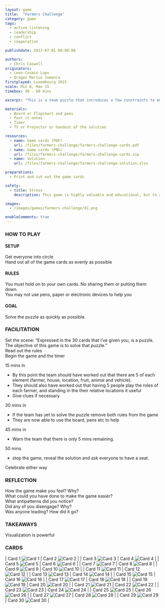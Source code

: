 ```yaml
---
layout: game
title:  "Farmers Challenge"
category: game
tags:
  - active listening
  - leadership
  - conflict
  - cooperation

publishdate: 2017-07-01 00:00:00

authors: 
  - Chris Caswell
originators: 
  - Leon-Cosmin Lupu 
  - Dragos Marius Jumanca
firstplayed: Luxembourg 2015
scale: Min 8, Max 15
timebox: 30 - 60 mins

excerpt: "This is a team puzzle that introduces a few constraints to emphasise the need to cooperate, to collaborate and most importantly to listen. It can be used to assess a team's dynamic, to identify current or potential leaders and to simply build culture within a team."

materials:
  - Board or Flipchart and pens
  - Post it notes
  - Timer
  - TV or Projector or handout of the solution

resources:
  - name: Game cards (PDF)
    url: /files/farmers-challenge/farmers-challenge-cards.pdf
  - name: Game cards (PNG)
    url: /files/farmers-challenge/farmers-challenge-cards.zip
  - name: Solution
    url: /files/farmers-challenge/farmers-challenge-solution.xlsx

preparations:
  - Print and cut out the game cards

safety:
  - title: Stress
    description: This game is highly valuable and educational, but to achieve this it creates an environment of stress, frustration and conflict. Be sure that is it safe for your team to experience these emotions and take the to follow this game with a team building exercise.

images:
  - /images/games/farmers-challenge/01.png

enableComments: true
---
```



### HOW TO PLAY

#### SETUP
Get everyone into circle  
Hand out all of the game cards as evenly as possible  

#### RULES
You must hold on to your own cards. No sharing them or putting them down.  
You may not use pens, paper or electronic devices to help you   

#### GOAL
Solve the puzzle as quickly as possible.  


### FACILITATION

Set the scene: “Expressed in the 30 cards that I’ve given you, is a puzzle. The objective of this game is to solve that puzzle.”  
Read out the rules  
Begin the game and the timer  

15 mins in  

* By this point the team should have worked out that there are 5 of each element (farmer, house, location, fruit, animal and vehicle). 
* They should also have worked out that having 5 people play the roles of each farmer, and standing in the their relative locations it useful
* Give clues if necessary  

30 mins in  

* If the team has yet to solve the puzzle remove both rules from the game
* They are now able to use the board, pens etc to help

45 mins in

* Warn the team that there is only 5 mins remaining.

50 mins 

* stop the game, reveal the solution and ask everyone to have a seat. 

Celebrate either way


### REFLECTION
How the game make you feel? Why?  
What could you have done to make the game easier?  
What antipatterns did you notice?  
Did any of you disengage? Why?  
Was anyone leading? How did it go?  


### TAKEAWAYS
Visualization is powerful  

### CARDS

| Card 1 ![Card 1](/images/games/farmers-challenge/cards/Card-01.png) | Card 2 ![Card 2](/images/games/farmers-challenge/cards/Card-02.png) |
| Card 3 ![Card 3](/images/games/farmers-challenge/cards/Card-03.png) | Card 4 ![Card 4](/images/games/farmers-challenge/cards/Card-04.png) |
| Card 5 ![Card 5](/images/games/farmers-challenge/cards/Card-05.png) | Card 6 ![Card 6](/images/games/farmers-challenge/cards/Card-06.png) |
| Card 7 ![Card 7](/images/games/farmers-challenge/cards/Card-07.png) | Card 8 ![Card 8](/images/games/farmers-challenge/cards/Card-08.png) |
| Card 9 ![Card 9](/images/games/farmers-challenge/cards/Card-09.png) | Card 10 ![Card 10](/images/games/farmers-challenge/cards/Card-10.png) |
| Card 11 ![Card 11](/images/games/farmers-challenge/cards/Card-11.png) | Card 12 ![Card 12](/images/games/farmers-challenge/cards/Card-12.png) |
| Card 13 ![Card 13](/images/games/farmers-challenge/cards/Card-13.png) | Card 14 ![Card 14](/images/games/farmers-challenge/cards/Card-14.png) |
| Card 15 ![Card 15](/images/games/farmers-challenge/cards/Card-15.png) | Card 16 ![Card 16](/images/games/farmers-challenge/cards/Card-16.png) |
| Card 17 ![Card 17](/images/games/farmers-challenge/cards/Card-17.png) | Card 18 ![Card 18](/images/games/farmers-challenge/cards/Card-18.png) |
| Card 19 ![Card 19](/images/games/farmers-challenge/cards/Card-19.png) | Card 20 ![Card 20](/images/games/farmers-challenge/cards/Card-20.png) |
| Card 21 ![Card 21](/images/games/farmers-challenge/cards/Card-21.png) | Card 22 ![Card 22](/images/games/farmers-challenge/cards/Card-22.png) |
| Card 23 ![Card 23](/images/games/farmers-challenge/cards/Card-23.png) | Card 24 ![Card 24](/images/games/farmers-challenge/cards/Card-24.png) |
| Card 25 ![Card 25](/images/games/farmers-challenge/cards/Card-25.png) | Card 26 ![Card 26](/images/games/farmers-challenge/cards/Card-26.png) |
| Card 27 ![Card 27](/images/games/farmers-challenge/cards/Card-27.png) | Card 28 ![Card 28](/images/games/farmers-challenge/cards/Card-28.png) |
| Card 29 ![Card 29](/images/games/farmers-challenge/cards/Card-29.png) | Card 30 ![Card 30](/images/games/farmers-challenge/cards/Card-30.png) |
